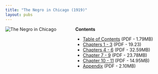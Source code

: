```yaml
---
title: "The Negro in Chicago (1919)"
layout: pubs
---
```


<div class="columns">
  <div class="column is-one-quarter">
    <img src="/img/pub/negrochicago/NegrosChicago.jpg" alt="The Negro in Chicago" />
  </div>
  <div class="column">
    <strong>Contents</strong>
    <ul>
      <li><a href="/docs_fk/homicide/NegrosChicago/Table_of_Contents.pdf">Table of Contents</a>
      (PDF - 1.79MB)</li>
      <li><a href="/docs_fk/homicide/NegrosChicago/Chapters_1_3.pdf">Chapters 1 - 3</a>
      (PDF - 19.23)</li>
      <li><a href="/docs_fk/homicide/NegrosChicago/Chapters_4_6.pdf">Chapters 4 - 6</a>
      (PDF - 32.59MB)</li>
      <li><a href="/docs_fk/homicide/NegrosChicago/Chapters_7_9.pdf">Chapter 7 - 9</a>
      (PDF - 23.78MB)</li>
      <li><a href="/docs_fk/homicide/NegrosChicago/Chapters_10_and_11.pdf">Chapter 10 - 11</a>
      (PDF - 14.95MB)</li>
      <li><a href="/docs_fk/homicide/NegrosChicago/Appendix.pdf">Appendix</a>
      (PDF - 2.10MB)</li>
    </ul>
  </div>
</div>
